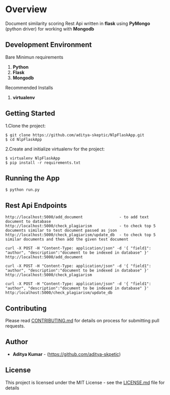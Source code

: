 
# Overview

Document similarity scoring Rest Api written in **flask** using **PyMongo** (python driver) for working with **Mongodb**

## Development Environment
Bare Minimun requirements

1. **Python**
2. **Flask**
3. **Mongodb**

Recommended Installs

1. **virtualenv** 


## Getting Started

1.Clone the project:

```
$ git clone https://github.com/aditya-skeptic/NlpFlaskApp.git
$ cd NlpFlaskApp
```

2.Create and initialize virtualenv for the project:

```
$ virtualenv NlpFlaskApp
$ pip install -r requirements.txt
```

## Running the App

```
$ python run.py
```

## Rest Api Endpoints
```
http://localhost:5000/add_document                - to add text document to database 
http://localhost:5000/check_plagiarism            - to check top 5 documents similar to test document passed as json 
http://localhost:5000/check_plagiarism/update_db  - to check top 5 similar documents and then add the given test document
```


```
curl -X POST -H "Content-Type: application/json" -d '{ "field1": "author", "description":"document to be indexed in database" }' http://localhost:5000/add_document

curl -X POST -H "Content-Type: application/json" -d '{ "field1": "author", "description":"document to be indexed in database" }' http://localhost:5000/check_plagiarism

curl -X POST -H "Content-Type: application/json" -d '{ "field1": "author", "description":"document to be indexed in database" }' http:/localhost:5000/check_plagiarism/update_db
```

## Contributing

Please read [CONTRIBUTING.md](https://github.com/aditya-skeptic) for details on process for submitting pull requests.

## Author

* **Aditya Kumar** -   (https://github.com/aditya-skpetic)

## License

This project is licensed under the MIT License - see the [LICENSE.md](LICENSE.md) file for details

